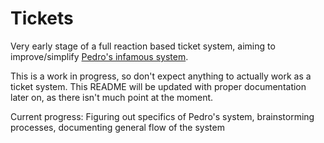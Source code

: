 # Tickets

Very early stage of a full reaction based ticket system, aiming to improve/simplify [Pedro's infamous system](https://github.com/Pedro-Pessoa/yagpdb-cc/tree/Tickets/tickets).

This is a work in progress, so don't expect anything to actually work as a ticket system.
This README will be updated with proper documentation later on, as there isn't much point at the moment.

Current progress: Figuring out specifics of Pedro's system, brainstorming processes, documenting general flow of the system

<!---
  {{dbDel 10 "ticket_cfg"}}
--->
